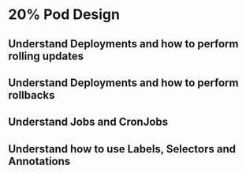 # 20% Pod Design

## Understand Deployments and how to perform rolling updates

## Understand Deployments and how to perform rollbacks

## Understand Jobs and CronJobs

## Understand how to use Labels, Selectors and Annotations
